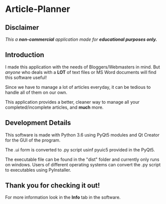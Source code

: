 # Article-Planner
## Disclaimer
*This a **non-commercial** application made for **educational purposes only.***

## Introduction
I made this application with the needs of Bloggers/Webmasters in mind.
But *anyone* who deals with a **LOT** of text files or MS Word documents will find this software useful!

Since we have to manage a lot of articles everyday, it can be tedious to handle all of them on our own.

This application provides a better, cleaner way to manage all your completed/incomplete articles, and **much** more.

## Development Details
This software is made with Python 3.6 using PyQt5 modules and Qt Creator for the GUI of the program.

The .ui form is converted to .py script usinf pyuic5 provided in the PyQt5.

The executable file can be found in the "dist" folder and currently only runs on windows. 
Users of different operating systems can convert the .py script to executables using PyInstaller.

## Thank you for checking it out!
For more information look in the **Info** tab in the software.
